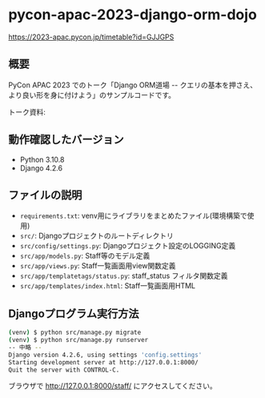 # pycon-apac-2023-django-orm-dojo
https://2023-apac.pycon.jp/timetable?id=GJJGPS

## 概要

PyCon APAC 2023 でのトーク「Django ORM道場 -- クエリの基本を押さえ、より良い形を身に付けよう」のサンプルコードです。

トーク資料: <URL TBD>

## 動作確認したバージョン

* Python 3.10.8
* Django 4.2.6

## ファイルの説明

* `requirements.txt`: venv用にライブラリをまとめたファイル(環境構築で使用)
* `src/`: Djangoプロジェクトのルートディレクトリ
* `src/config/settings.py`: Djangoプロジェクト設定のLOGGING定義
* `src/app/models.py`: Staff等のモデル定義
* `src/app/views.py`: Staff一覧画面用view関数定義
* `src/app/templatetags/status.py`: staff_status フィルタ関数定義
* `src/app/templates/index.html`: Staff一覧画面用HTML

## Djangoプログラム実行方法

```bash
(venv) $ python src/manage.py migrate
(venv) $ python src/manage.py runserver
-- 中略 --
Django version 4.2.6, using settings 'config.settings'
Starting development server at http://127.0.0.1:8000/
Quit the server with CONTROL-C.
```

ブラウザで http://127.0.0.1:8000/staff/ にアクセスしてください。

